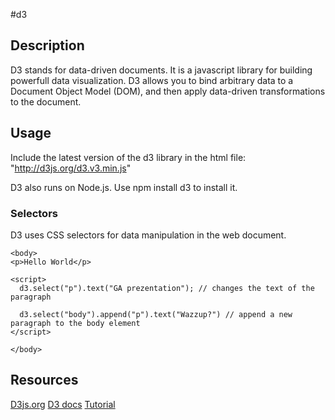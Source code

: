 #d3

## Description
D3 stands for data-driven documents. 
It is a javascript library for building powerfull data visualization.
D3 allows you to bind arbitrary data to a Document Object Model (DOM), and then apply data-driven transformations to the document.

## Usage
Include the latest version of the d3 library in the html file:
"http://d3js.org/d3.v3.min.js"

D3 also runs on Node.js. Use npm install d3 to install it.

### Selectors
D3 uses CSS selectors for data manipulation in the web document.
```
<body>
<p>Hello World</p>

<script>
  d3.select("p").text("GA prezentation"); // changes the text of the paragraph

  d3.select("body").append("p").text("Wazzup?") // append a new paragraph to the body element
</script>

</body>

```

## Resources
[D3js.org](http://d3js.org)
[D3 docs](https://github.com/mbostock/d3/wiki/API-Reference)
[Tutorial](https://github.com/curran/screencasts/tree/gh-pages/introToD3)



